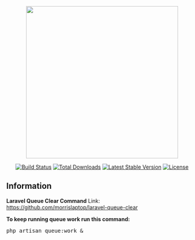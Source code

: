 <p align="center"><a href="https://laravel.com" target="_blank"><img src="https://raw.githubusercontent.com/laravel/art/master/logo-lockup/5%20SVG/2%20CMYK/1%20Full%20Color/laravel-logolockup-cmyk-red.svg" width="400"></a></p>

<p align="center">
<a href="https://travis-ci.org/laravel/framework"><img src="https://travis-ci.org/laravel/framework.svg" alt="Build Status"></a>
<a href="https://packagist.org/packages/laravel/framework"><img src="https://img.shields.io/packagist/dt/laravel/framework" alt="Total Downloads"></a>
<a href="https://packagist.org/packages/laravel/framework"><img src="https://img.shields.io/packagist/v/laravel/framework" alt="Latest Stable Version"></a>
<a href="https://packagist.org/packages/laravel/framework"><img src="https://img.shields.io/packagist/l/laravel/framework" alt="License"></a>
</p>

## Information

<b>Laravel Queue Clear Command</b>
Link: <a href="https://github.com/morrislaptop/laravel-queue-clear" target='_blank'>https://github.com/morrislaptop/laravel-queue-clear</a>

<b>To keep running queue work run this command:</b>

<div class="highlight highlight-source-shell position-relative" data-snippet-clipboard-copy-content="php artisan queue:clear [connection] [queue]
"><pre>php artisan queue:work &</pre></div>
